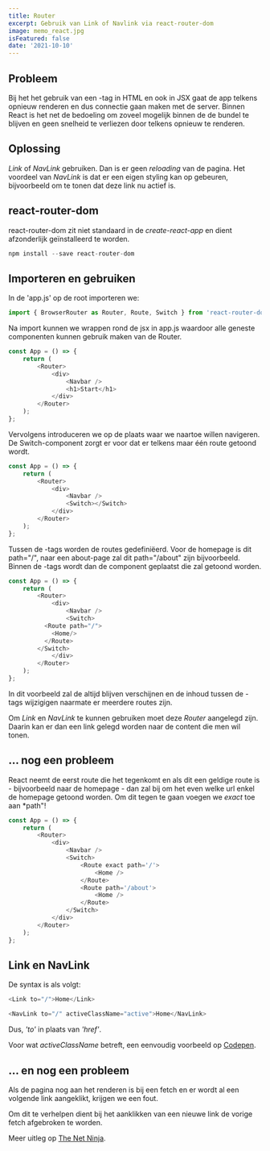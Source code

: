```yaml
---
title: Router 
excerpt: Gebruik van Link of Navlink via react-router-dom
image: memo_react.jpg
isFeatured: false
date: '2021-10-10'
---
```


## Probleem

Bij het het gebruik van een <a>-tag in HTML en ook in JSX gaat de app telkens opnieuw renderen en dus connectie gaan maken met de server. Binnen React is het net de bedoeling om zoveel mogelijk binnen de de bundel te blijven en geen snelheid te verliezen door telkens opnieuw te renderen. 

## Oplossing

*Link* of *NavLink* gebruiken. Dan is er geen *reloading* van de pagina. Het voordeel van *NavLink* is dat er een eigen styling kan op gebeuren, bijvoorbeeld om te tonen dat deze link nu actief is. 

## react-router-dom

react-router-dom zit niet standaard in de *create-react-app* en dient afzonderlijk geïnstalleerd te worden. 

```js
npm install --save react-router-dom
```

## Importeren en gebruiken

In de 'app.js' op de root importeren we: 

```js
import { BrowserRouter as Router, Route, Switch } from 'react-router-dom';
```

Na import kunnen we <Router></Router> wrappen rond de jsx in app.js waardoor alle geneste componenten kunnen gebruik maken van de Router. 

```js
const App = () => {
	return (
		<Router>
			<div>
				<Navbar />
				<h1>Start</h1>
			</div>
		</Router>
	);
};
```

Vervolgens introduceren we <Switch></Switch> op de plaats waar we naartoe willen navigeren. De Switch-component zorgt er voor dat er telkens maar één route getoond wordt. 

```js
const App = () => {
	return (
		<Router>
			<div>
				<Navbar />
				<Switch></Switch>
			</div>
		</Router>
	);
};
```

Tussen de <Switch>-tags worden de routes gedefiniëerd. Voor de homepage is dit path="/", naar een about-page zal dit path="/about" zijn bijvoorbeeld. Binnen de <Route>-tags wordt dan de component geplaatst die zal getoond worden. 

```js
const App = () => {
	return (
		<Router>
			<div>
				<Navbar />
				<Switch>
          <Route path="/">
            <Home/>
          </Route>
        </Switch>
			</div>
		</Router>
	);
};
```


In dit voorbeeld zal de <Navbar> altijd blijven verschijnen en de inhoud tussen de <Switch>-tags wijzigigen naarmate er meerdere routes zijn. 

Om *Link* en *NavLink* te kunnen gebruiken moet deze *Router* aangelegd zijn. Daarin kan er dan een link gelegd worden naar de content die men wil tonen. 

## ... nog een probleem

React neemt de eerst route die het tegenkomt en als dit een geldige route is - bijvoorbeeld naar de homepage - dan zal bij om het even welke url enkel de homepage getoond worden. 
Om dit tegen te gaan voegen we *exact* toe aan *path"! 

```js
const App = () => {
	return (
		<Router>
			<div>
				<Navbar />
				<Switch>
					<Route exact path='/'>
						<Home />
					</Route>
					<Route path='/about'>
						<Home />
					</Route>
				</Switch>
			</div>
		</Router>
	);
};
```

## Link en NavLink

De syntax is als volgt: 

```js
<Link to="/">Home</Link>

<NavLink to="/" activeClassName="active">Home</NavLink>
```

Dus, *'to'* in plaats van *'href'*.

Voor wat *activeClassName* betreft, een eenvoudig voorbeeld op [Codepen](https://codepen.io/karlsn/pen/vRKmRM).

## ...  en nog een probleem 

Als de pagina nog aan het renderen is bij een fetch en er wordt al een volgende link aangeklikt, krijgen we een fout. 

Om dit te verhelpen dient bij het aanklikken van een nieuwe link de vorige fetch afgebroken te worden. 

Meer uitleg op [The Net Ninja](https://www.youtube.com/watch?v=aKOQtGLT-Yk).